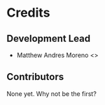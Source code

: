 # Credits

## Development Lead

* Matthew Andres Moreno <\>

## Contributors

None yet. Why not be the first?
